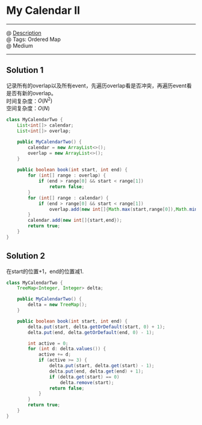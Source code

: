 # My Calendar II
------------------
@ [Description](https://leetcode.com/problems/my-calendar-ii/)  
@ Tags: Ordered Map     
@ Medium

------------------
## Solution 1
记录所有的overlap以及所有event，先遍历overlap看是否冲突，再遍历event看是否有新的overlap。  
时间复杂度：$O(N^2)$  
空间复杂度：$O(N)$  
```java
class MyCalendarTwo {
    List<int[]> calendar;
    List<int[]> overlap;

    public MyCalendarTwo() {
        calendar = new ArrayList<>();
        overlap = new ArrayList<>();
    }
    
    public boolean book(int start, int end) {
        for (int[] range : overlap) {
            if (end > range[0] && start < range[1])
                return false;
        }
        for (int[] range : calendar) {
            if (end > range[0] && start < range[1])
                overlap.add(new int[]{Math.max(start,range[0]),Math.min(end,range[1])});
        }
        calendar.add(new int[]{start,end});
        return true;
    }
}
```

## Solution 2
在start的位置+1，end的位置减1.
```java
class MyCalendarTwo {
    TreeMap<Integer, Integer> delta;

    public MyCalendarTwo() {
        delta = new TreeMap();
    }

    public boolean book(int start, int end) {
        delta.put(start, delta.getOrDefault(start, 0) + 1);
        delta.put(end, delta.getOrDefault(end, 0) - 1);

        int active = 0;
        for (int d: delta.values()) {
            active += d;
            if (active >= 3) {
                delta.put(start, delta.get(start) - 1);
                delta.put(end, delta.get(end) + 1);
                if (delta.get(start) == 0)
                    delta.remove(start);
                return false;
            }
        }
        return true;
    }
}
```
